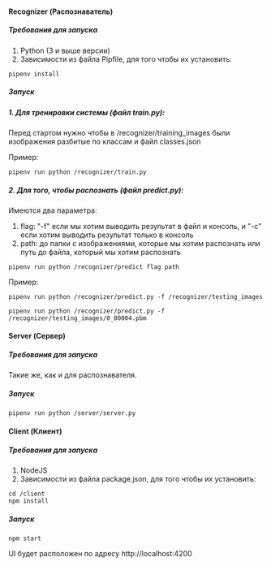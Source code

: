 #### Recognizer (Распознаватель)

##### Требования для запуска
1. Python (3 и выше версии)
2. Зависимости из файла Pipfile, для того чтобы их установить:
```
pipenv install
```

##### Запуск 
##### 1. Для тренировки системы (файл train.py):
Перед стартом нужно чтобы в /recognizer/training_images были изображения разбитые по классам и файл classes.json

Пример:

```
pipenv run python /recognizer/train.py
```

##### 2. Для того, чтобы распознать (файл predict.py):
Имеются два параметра:
1. flag: "-f" если мы хотим выводить результат в файл и консоль, и "-c" если хотим выводить результат только в консоль
2. path: до папки с изображениями, которые мы хотим распознать или путь до файла, который мы хотим распознать 

```
pipenv run python /recognizer/predict flag path
```

Пример:

```pipenv run python /recognizer/predict.py -f /recognizer/testing_images```

```pipenv run python /recognizer/predict.py -f /recognizer/testing_images/0_00004.pbm```


#### Server (Сервер)

##### Требования для запуска
Такие же, как и для распознавателя.

##### Запуск 
```
pipenv run python /server/server.py
```

#### Client (Клиент)

##### Требования для запуска
1. NodeJS
2. Зависимости из файла package.json, для того чтобы их установить:
```
cd /client
npm install
```

##### Запуск 
```
npm start
```

UI будет расположен по адресу http://localhost:4200
